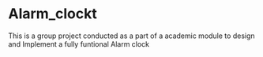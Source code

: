 # Alarm_clockt
This is a group project conducted as a part of a academic module to design and Implement a fully funtional Alarm clock 
